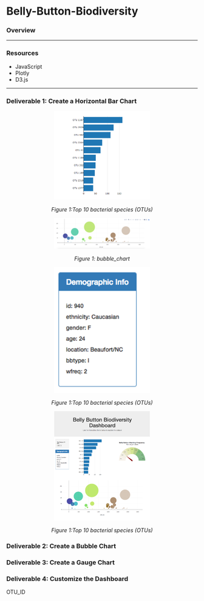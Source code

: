 # Belly-Button-Biodiversity

### Overview


---
### Resources
* JavaScript
* Plotly
* D3.js
---
### Deliverable 1: Create a Horizontal Bar Chart
<p align="center">  
<img src="https://github.com/Tifarahani/Belly-Button-Biodiversity/blob/main/Resources/img/hw01.png"  width="50%" height="50%">
</p>
<p align="center">  
<i>Figure 1:Top 10 bacterial species (OTUs)</i>
</p>

<p align="center">  
<img src="https://github.com/Tifarahani/Belly-Button-Biodiversity/blob/main/Resources/img/bubble_chart.png"  width="50%" height="50%">
</p>
<p align="center">  
<i>Figure 1: bubble_chart</i>
</p>

<p align="center">  
<img src="https://github.com/Tifarahani/Belly-Button-Biodiversity/blob/main/Resources/img/hw03.png"  width="50%" height="50%">
</p>
<p align="center">  
<i>Figure 1:Top 10 bacterial species (OTUs)</i>
</p>


<p align="center">  
<img src="https://github.com/Tifarahani/Belly-Button-Biodiversity/blob/main/Resources/img/hw02.png"  width="50%" height="50%">
</p>
<p align="center">  
<i>Figure 1:Top 10 bacterial species (OTUs)</i>
</p>

### Deliverable 2: Create a Bubble Chart

### Deliverable 3: Create a Gauge Chart

### Deliverable 4: Customize the Dashboard

OTU_ID
